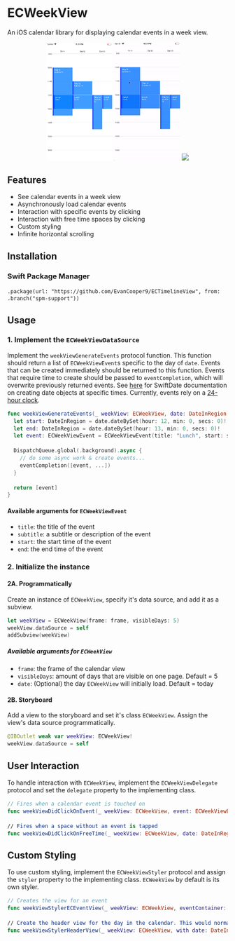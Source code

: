 # ECWeekView
An iOS calendar library for displaying calendar events in a week view.

<p align="center">
    <img src="Media/screen1.png" width="30%" height="auto">
    <img src="Media/interacting_with_events.gif" width="30%" height="auto">
    <img src="Media/scrolling_through_events.gif" width="30%" height="auto">
</p>

## Features
- See calendar events in a week view
- Asynchronously load calendar events
- Interaction with specific events by clicking
- Interaction with free time spaces by clicking
- Custom styling
- Infinite horizontal scrolling

## Installation
### Swift Package Manager
```
.package(url: "https://github.com/EvanCooper9/ECTimelineView", from: .branch("spm-support"))
```

## Usage
### 1. Implement the `ECWeekViewDataSource`
Implement the `weekViewGenerateEvents` protocol function. This function should return a list of `ECWeekViewEvent`s specific to the day of `date`. Events that can be created immediately should be returned to this function. Events that require time to create should be passed to `eventCompletion`, which will overwrite previously returned events. See [here](malcommac.github.io/SwiftDate/manipulate_dates.html#dateatunit) for SwiftDate documentation on creating date objects at specific times. Currently, events rely on a [24-hour clock](https://en.wikipedia.org/wiki/24-hour_clock).

```Swift
func weekViewGenerateEvents(_ weekView: ECWeekView, date: DateInRegion, eventCompletion: @escaping ([ECWeekViewEvent]?) -> Void) -> [ECWeekViewEvent]? {
  let start: DateInRegion = date.dateBySet(hour: 12, min: 0, secs: 0)!
  let end: DateInRegion = date.dateBySet(hour: 13, min: 0, secs: 0)!
  let event: ECWeekViewEvent = ECWeekViewEvent(title: "Lunch", start: start, end: end)

  DispatchQueue.global(.background).async {
    // do some async work & create events...
    eventCompletion([event, ...])
  }

  return [event]
}
```
#### Available arguments for `ECWeekViewEvent`
- `title`: the title of the event
- `subtitle`: a subtitle or description of the event
- `start`: the start time of the event
- `end`: the end time of the event

### 2. Initialize the instance
#### 2A. Programmatically
Create an instance of `ECWeekView`, specify it's data source, and add it as a subview.

```Swift
let weekView = ECWeekView(frame: frame, visibleDays: 5)
weekView.dataSource = self
addSubview(weekView)
```
##### Available arguments for `ECWeekView`
- `frame`: the frame of the calendar view
- `visibleDays`: amount of days that are visible on one page. Default = 5
- `date`: (Optional) the day `ECWeekView` will initially load. Default = today

#### 2B. Storyboard
Add a view to the storyboard and set it's class `ECWeekView`. Assign the view's data source programmatically.
```Swift
@IBOutlet weak var weekView: ECWeekView!
weekView.dataSource = self
```

## User Interaction
To handle interaction with `ECWeekView`, implement the `ECWeekViewDelegate` protocol and set the `delegate` property to the implementing class.

```Swift
// Fires when a calendar event is touched on
func weekViewDidClickOnEvent(_ weekView: ECWeekView, event: ECWeekViewEvent, view: UIView)

// Fires when a space without an event is tapped
func weekViewDidClickOnFreeTime(_ weekView: ECWeekView, date: DateInRegion)
```

## Custom Styling
To use custom styling, implement the `ECWeekViewStyler` protocol and assign the `styler` property to the implementing class. `ECWeekView` by default is its own styler.

```Swift
// Creates the view for an event
func weekViewStylerECEventView(_ weekView: ECWeekView, eventContainer: CGRect, event: ECWeekViewEvent) -> UIView

// Create the header view for the day in the calendar. This would normally contain information about the date
func weekViewStylerHeaderView(_ weekView: ECWeekView, with date: DateInRegion, in cell: UICollectionViewCell) -> UIView
```
